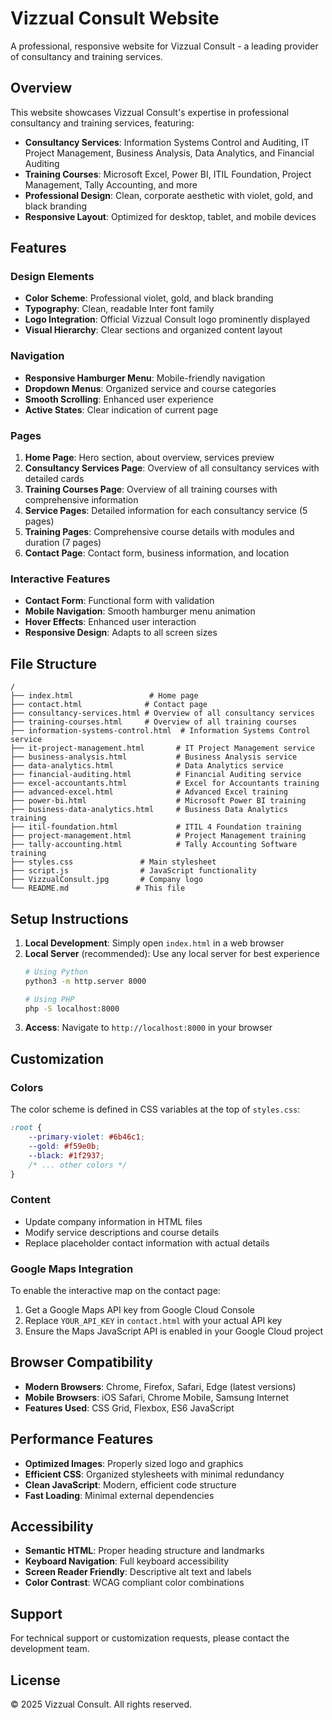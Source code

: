 # Vizzual Consult Website

A professional, responsive website for Vizzual Consult - a leading provider of consultancy and training services.

## Overview

This website showcases Vizzual Consult's expertise in professional consultancy and training services, featuring:

- **Consultancy Services**: Information Systems Control and Auditing, IT Project Management, Business Analysis, Data Analytics, and Financial Auditing
- **Training Courses**: Microsoft Excel, Power BI, ITIL Foundation, Project Management, Tally Accounting, and more
- **Professional Design**: Clean, corporate aesthetic with violet, gold, and black branding
- **Responsive Layout**: Optimized for desktop, tablet, and mobile devices

## Features

### Design Elements
- **Color Scheme**: Professional violet, gold, and black branding
- **Typography**: Clean, readable Inter font family
- **Logo Integration**: Official Vizzual Consult logo prominently displayed
- **Visual Hierarchy**: Clear sections and organized content layout

### Navigation
- **Responsive Hamburger Menu**: Mobile-friendly navigation
- **Dropdown Menus**: Organized service and course categories
- **Smooth Scrolling**: Enhanced user experience
- **Active States**: Clear indication of current page

### Pages
1. **Home Page**: Hero section, about overview, services preview
2. **Consultancy Services Page**: Overview of all consultancy services with detailed cards
3. **Training Courses Page**: Overview of all training courses with comprehensive information
4. **Service Pages**: Detailed information for each consultancy service (5 pages)
5. **Training Pages**: Comprehensive course details with modules and duration (7 pages)
6. **Contact Page**: Contact form, business information, and location

### Interactive Features
- **Contact Form**: Functional form with validation
- **Mobile Navigation**: Smooth hamburger menu animation
- **Hover Effects**: Enhanced user interaction
- **Responsive Design**: Adapts to all screen sizes

## File Structure

```
/
├── index.html                 # Home page
├── contact.html              # Contact page
├── consultancy-services.html # Overview of all consultancy services
├── training-courses.html     # Overview of all training courses
├── information-systems-control.html  # Information Systems Control service
├── it-project-management.html       # IT Project Management service
├── business-analysis.html           # Business Analysis service
├── data-analytics.html              # Data Analytics service
├── financial-auditing.html          # Financial Auditing service
├── excel-accountants.html           # Excel for Accountants training
├── advanced-excel.html              # Advanced Excel training
├── power-bi.html                    # Microsoft Power BI training
├── business-data-analytics.html     # Business Data Analytics training
├── itil-foundation.html             # ITIL 4 Foundation training
├── project-management.html          # Project Management training
├── tally-accounting.html            # Tally Accounting Software training
├── styles.css               # Main stylesheet
├── script.js                # JavaScript functionality
├── VizzualConsult.jpg       # Company logo
└── README.md               # This file
```

## Setup Instructions

1. **Local Development**: Simply open `index.html` in a web browser
2. **Local Server** (recommended): Use any local server for best experience
   ```bash
   # Using Python
   python3 -m http.server 8000
   
   # Using PHP
   php -S localhost:8000
   ```
3. **Access**: Navigate to `http://localhost:8000` in your browser

## Customization

### Colors
The color scheme is defined in CSS variables at the top of `styles.css`:
```css
:root {
    --primary-violet: #6b46c1;
    --gold: #f59e0b;
    --black: #1f2937;
    /* ... other colors */
}
```

### Content
- Update company information in HTML files
- Modify service descriptions and course details
- Replace placeholder contact information with actual details

### Google Maps Integration
To enable the interactive map on the contact page:
1. Get a Google Maps API key from Google Cloud Console
2. Replace `YOUR_API_KEY` in `contact.html` with your actual API key
3. Ensure the Maps JavaScript API is enabled in your Google Cloud project

## Browser Compatibility

- **Modern Browsers**: Chrome, Firefox, Safari, Edge (latest versions)
- **Mobile Browsers**: iOS Safari, Chrome Mobile, Samsung Internet
- **Features Used**: CSS Grid, Flexbox, ES6 JavaScript

## Performance Features

- **Optimized Images**: Properly sized logo and graphics
- **Efficient CSS**: Organized stylesheets with minimal redundancy
- **Clean JavaScript**: Modern, efficient code structure
- **Fast Loading**: Minimal external dependencies

## Accessibility

- **Semantic HTML**: Proper heading structure and landmarks
- **Keyboard Navigation**: Full keyboard accessibility
- **Screen Reader Friendly**: Descriptive alt text and labels
- **Color Contrast**: WCAG compliant color combinations

## Support

For technical support or customization requests, please contact the development team.

## License

© 2025 Vizzual Consult. All rights reserved.